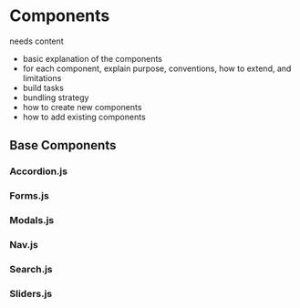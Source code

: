# Components
needs content
- basic explanation of the components
- for each component, explain purpose, conventions, how to extend, and limitations
- build tasks
- bundling strategy
- how to create new components
- how to add existing components



## Base Components

### Accordion.js

### Forms.js

### Modals.js

### Nav.js

### Search.js

### Sliders.js